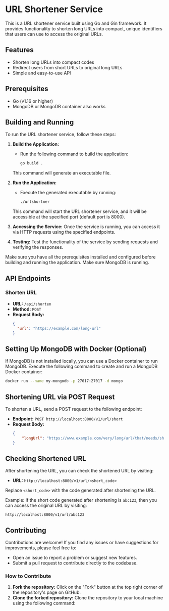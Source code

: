 # URL Shortener Service

This is a URL shortener service built using Go and Gin framework. It provides functionality to shorten long URLs into compact, unique identifiers that users can use to access the original URLs.

## Features
- Shorten long URLs into compact codes
- Redirect users from short URLs to original long URLs
- Simple and easy-to-use API

## Prerequisites
- Go (v1.16 or higher)
- MongoDB or MongoDB container also works

## Building and Running

To run the URL shortener service, follow these steps:

1. **Build the Application:**
   - Run the following command to build the application:
     ```bash
     go build .
     ```
   This command will generate an executable file.

2. **Run the Application:**
   - Execute the generated executable by running:
     ```bash
     ./urlshortner
     ```
   This command will start the URL shortener service, and it will be accessible at the specified port (default port is 8000).

3. **Accessing the Service:**
   Once the service is running, you can access it via HTTP requests using the specified endpoints.

4. **Testing:**
   Test the functionality of the service by sending requests and verifying the responses.

Make sure you have all the prerequisites installed and configured before building and running the application.
Make sure MongoDB is running.

## API Endpoints

### Shorten URL
- **URL:** `/api/shorten`
- **Method:** `POST`
- **Request Body:**
  ```json
  {
    "url": "https://example.com/long-url"
  }


## Setting Up MongoDB with Docker (Optional)

If MongoDB is not installed locally, you can use a Docker container to run MongoDB. Execute the following command to create and run a MongoDB Docker container:

```bash
docker run --name my-mongodb -p 27017:27017 -d mongo
```

## Shortening URL via POST Request

To shorten a URL, send a POST request to the following endpoint:

- **Endpoint:** `POST http://localhost:8000/v1/url/short`
- **Request Body:**
  ```json
  {
      "longUrl": "https://www.example.com/very/long/url/that/needs/shortening"
  }

## Checking Shortened URL

After shortening the URL, you can check the shortened URL by visiting:

- **URL:** `http://localhost:8000/v1/url/<short_code>`

Replace `<short_code>` with the code generated after shortening the URL.

Example:
If the short code generated after shortening is `abc123`, then you can access the original URL by visiting:
```http
http://localhost:8000/v1/url/abc123
```

## Contributing

Contributions are welcome! If you find any issues or have suggestions for improvements, please feel free to:

- Open an issue to report a problem or suggest new features.
- Submit a pull request to contribute directly to the codebase.

### How to Contribute

1. **Fork the repository:** Click on the "Fork" button at the top right corner of the repository's page on GitHub.
2. **Clone the forked repository:** Clone the repository to your local machine using the following command: